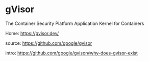 # gVisor
The Container Security Platform
Application Kernel for Containers

Home: https://gvisor.dev/

source: https://github.com/google/gvisor

intro: https://github.com/google/gvisor#why-does-gvisor-exist
